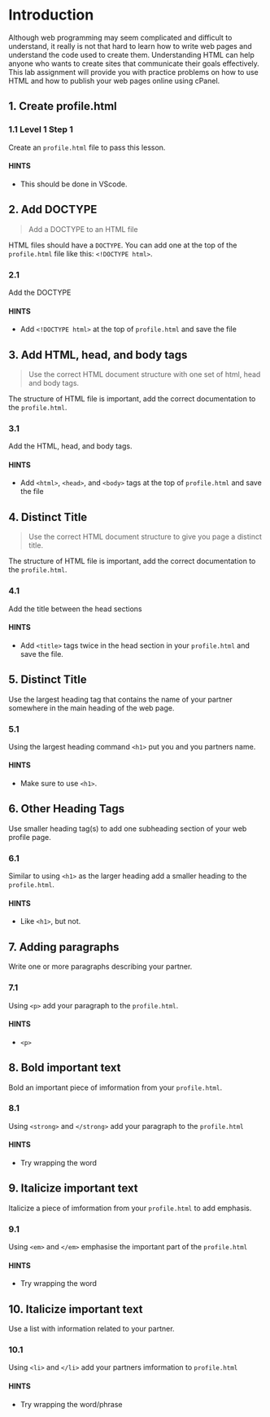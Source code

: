 # Introduction

Although web programming may seem complicated and difficult to understand, it really is not that hard to learn how to write web pages and understand the code used to create them. Understanding HTML can help anyone who wants to create sites that communicate their goals effectively.
This lab assignment will provide you with practice problems on how to use HTML and how to publish your web pages online using cPanel. 

## 1. Create profile.html


### 1.1 Level 1 Step 1

 Create an `profile.html` file to pass this lesson.

#### HINTS

- This should be done in VScode.


## 2. Add DOCTYPE

> Add a DOCTYPE to an HTML file

HTML files should have a `DOCTYPE`. You can add one at the top of the `profile.html` file like this: `<!DOCTYPE html>`.

### 2.1

Add the DOCTYPE

#### HINTS

- Add `<!DOCTYPE html>` at the top of `profile.html` and save the file

## 3. Add HTML, head, and body tags

> Use the correct HTML document structure with one set of html, head and body tags.

The structure of HTML file is important, add the correct documentation to the `profile.html`.

### 3.1

Add the HTML, head, and body tags.

#### HINTS

- Add `<html>`, `<head>`, and `<body>` tags at the top of `profile.html` and save the file

## 4. Distinct Title

> Use the correct HTML document structure to give you page a distinct title.

The structure of HTML file is important, add the correct documentation to the `profile.html`.

### 4.1

Add the title between the head sections

#### HINTS

- Add `<title>` tags twice in the head section in your `profile.html` and save the file.

## 5. Distinct Title

Use the largest heading tag that contains the name of your partner somewhere in the main heading of the web page.

### 5.1

Using the largest heading command `<h1>` put you and you partners name.

#### HINTS

- Make sure to use `<h1>`.

## 6. Other Heading Tags

Use smaller heading tag(s) to add one subheading section of your web profile page.

### 6.1

Similar to using `<h1>` as the larger heading add a smaller heading to the `profile.html`.

#### HINTS

- Like `<h1>`, but not.

## 7. Adding paragraphs

Write one or more paragraphs describing your partner.

### 7.1

Using `<p>` add your paragraph to the `profile.html`.

#### HINTS

- `<p>`

## 8. Bold important text

Bold an important piece of imformation from your `profile.html`.

### 8.1

Using `<strong>` and `</strong>` add your paragraph to the `profile.html`

#### HINTS

- Try wrapping the word 

## 9. Italicize important text

Italicize a piece of imformation from your `profile.html` to add emphasis.

### 9.1

Using `<em>` and `</em>` emphasise the important part of the `profile.html`

#### HINTS

- Try wrapping the word 

## 10. Italicize important text

Use a list with information related to your partner.


### 10.1

Using `<li>` and `</li>` add your partners imformation to `profile.html`

#### HINTS

- Try wrapping the word/phrase